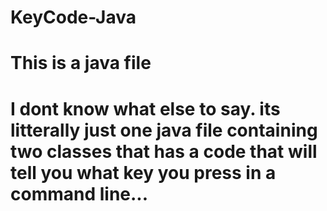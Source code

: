 # KeyCode-Java
<h1>This is a java file<h1>
<p>I dont know what else to say. its litterally just one java file containing two classes that has a code that will tell you what key you press in a command line...</p>
